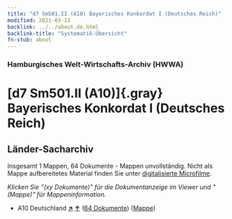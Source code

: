 ```yaml
---
title: "d7 Sm501.II (A10) Bayerisches Konkordat I (Deutsches Reich)"
modified: 2021-03-13
backlink: ../../about.de.html
backlink-title: "Systematik-Übersicht"
fn-stub: about
---
```


### Hamburgisches Welt-Wirtschafts-Archiv (HWWA)

# [d7 Sm501.II (A10)]{.gray}&#8201; Bayerisches Konkordat I (Deutsches Reich)&#160; 







## Länder-Sacharchiv




Insgesamt 1 Mappen, 64 Dokumente - Mappen unvollständig.
Nicht als Mappe aufbereitetes Material finden Sie unter [digitalisierte Microfilme](/film/h1_sh.de.html).

_Klicken Sie "(xy Dokumente)" für die Dokumentanzeige im Viewer und "(Mappe)" für Mappeninformation._



- A10 Deutschland [**&nearr;**](../../../geo/i/126128/about.de.html "Deutschland (alle Mappen)") [**&uarr;**](../../../geo/about.de.html#A10 "Ländersystematik") (<a href="https://pm20.zbw.eu/iiifview/folder/sh/126128,144250" title="über: Deutschland : Bayerisches Konkordat I (Deutsches Reich)" target="_blank">64 Dokumente</a>) ([Mappe](../../../../folder/sh/1261xx/126128/1442xx/144250/about.de.html))








